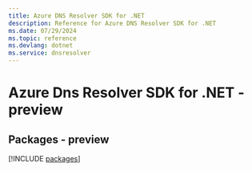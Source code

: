 ```yaml
---
title: Azure DNS Resolver SDK for .NET
description: Reference for Azure DNS Resolver SDK for .NET
ms.date: 07/29/2024
ms.topic: reference
ms.devlang: dotnet
ms.service: dnsresolver
---
```

# Azure Dns Resolver SDK for .NET - preview
## Packages - preview
[!INCLUDE [packages](dns-resolver-index.md)]